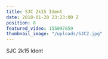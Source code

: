 ```yaml
---
title: SJC 2k15 Ident
date: 2018-01-20 23:23:00 Z
position: 8
featured_video: 155097859
thumbnail_image: "/uploads/SJC2.jpg"
---
```


SJC 2k15 Ident